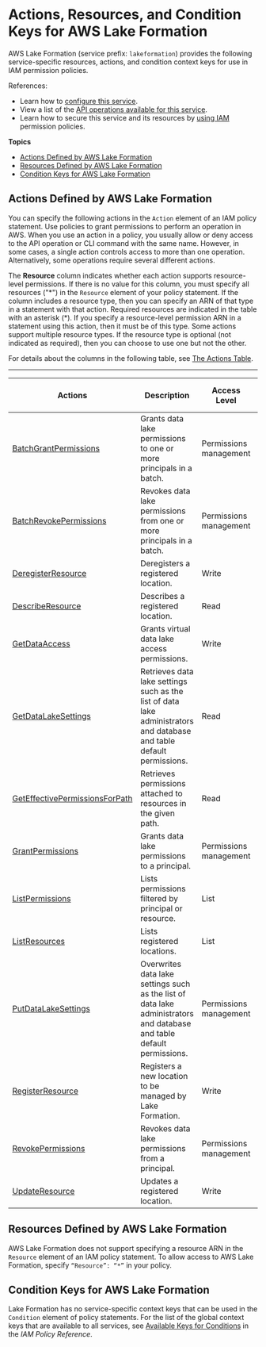 # Actions, Resources, and Condition Keys for AWS Lake Formation<a name="list_awslakeformation"></a>

AWS Lake Formation \(service prefix: `lakeformation`\) provides the following service\-specific resources, actions, and condition context keys for use in IAM permission policies\.

References:
+ Learn how to [configure this service](https://docs.aws.amazon.com/lake-formation/latest/dg/)\.
+ View a list of the [API operations available for this service](https://docs.aws.amazon.com/lake-formation/latest/dg/)\.
+ Learn how to secure this service and its resources by [using IAM](https://docs.aws.amazon.com/lake-formation/latest/dg/security-data-access.html) permission policies\.

**Topics**
+ [Actions Defined by AWS Lake Formation](#awslakeformation-actions-as-permissions)
+ [Resources Defined by AWS Lake Formation](#awslakeformation-resources-for-iam-policies)
+ [Condition Keys for AWS Lake Formation](#awslakeformation-policy-keys)

## Actions Defined by AWS Lake Formation<a name="awslakeformation-actions-as-permissions"></a>

You can specify the following actions in the `Action` element of an IAM policy statement\. Use policies to grant permissions to perform an operation in AWS\. When you use an action in a policy, you usually allow or deny access to the API operation or CLI command with the same name\. However, in some cases, a single action controls access to more than one operation\. Alternatively, some operations require several different actions\.

The **Resource** column indicates whether each action supports resource\-level permissions\. If there is no value for this column, you must specify all resources \("\*"\) in the `Resource` element of your policy statement\. If the column includes a resource type, then you can specify an ARN of that type in a statement with that action\. Required resources are indicated in the table with an asterisk \(\*\)\. If you specify a resource\-level permission ARN in a statement using this action, then it must be of this type\. Some actions support multiple resource types\. If the resource type is optional \(not indicated as required\), then you can choose to use one but not the other\.

For details about the columns in the following table, see [The Actions Table](reference_policies_actions-resources-contextkeys.md#actions_table)\.


****  

| Actions | Description | Access Level | Resource Types \(\*required\) | Condition Keys | Dependent Actions | 
| --- | --- | --- | --- | --- | --- | 
|   [ BatchGrantPermissions ](https://docs.aws.amazon.com/lake-formation/latest/dg/aws-lake-formation-api.html)  | Grants data lake permissions to one or more principals in a batch\. | Permissions management |  |  |  | 
|   [ BatchRevokePermissions ](https://docs.aws.amazon.com/lake-formation/latest/dg/aws-lake-formation-api.html)  | Revokes data lake permissions from one or more principals in a batch\. | Permissions management |  |  |  | 
|   [ DeregisterResource ](https://docs.aws.amazon.com/lake-formation/latest/dg/aws-lake-formation-api.html)  | Deregisters a registered location\. | Write |  |  |  | 
|   [ DescribeResource ](https://docs.aws.amazon.com/lake-formation/latest/dg/aws-lake-formation-api.html)  | Describes a registered location\. | Read |  |  |  | 
|   [ GetDataAccess ](https://docs.aws.amazon.com/lake-formation/latest/dg/aws-lake-formation-api.html)  | Grants virtual data lake access permissions\. | Write |  |  |  | 
|   [ GetDataLakeSettings ](https://docs.aws.amazon.com/lake-formation/latest/dg/aws-lake-formation-api.html)  | Retrieves data lake settings such as the list of data lake administrators and database and table default permissions\. | Read |  |  |  | 
|   [ GetEffectivePermissionsForPath ](https://docs.aws.amazon.com/lake-formation/latest/dg/aws-lake-formation-api.html)  | Retrieves permissions attached to resources in the given path\. | Read |  |  |  | 
|   [ GrantPermissions ](https://docs.aws.amazon.com/lake-formation/latest/dg/aws-lake-formation-api.html)  | Grants data lake permissions to a principal\. | Permissions management |  |  |  | 
|   [ ListPermissions ](https://docs.aws.amazon.com/lake-formation/latest/dg/aws-lake-formation-api.html)  | Lists permissions filtered by principal or resource\. | List |  |  |  | 
|   [ ListResources ](https://docs.aws.amazon.com/lake-formation/latest/dg/aws-lake-formation-api.html)  | Lists registered locations\. | List |  |  |  | 
|   [ PutDataLakeSettings ](https://docs.aws.amazon.com/lake-formation/latest/dg/aws-lake-formation-api.html)  | Overwrites data lake settings such as the list of data lake administrators and database and table default permissions\. | Permissions management |  |  |  | 
|   [ RegisterResource ](https://docs.aws.amazon.com/lake-formation/latest/dg/aws-lake-formation-api.html)  | Registers a new location to be managed by Lake Formation\. | Write |  |  |  | 
|   [ RevokePermissions ](https://docs.aws.amazon.com/lake-formation/latest/dg/aws-lake-formation-api.html)  | Revokes data lake permissions from a principal\. | Permissions management |  |  |  | 
|   [ UpdateResource ](https://docs.aws.amazon.com/lake-formation/latest/dg/aws-lake-formation-api.html)  | Updates a registered location\. | Write |  |  |  | 

## Resources Defined by AWS Lake Formation<a name="awslakeformation-resources-for-iam-policies"></a>

AWS Lake Formation does not support specifying a resource ARN in the `Resource` element of an IAM policy statement\. To allow access to AWS Lake Formation, specify `“Resource”: “*”` in your policy\.

## Condition Keys for AWS Lake Formation<a name="awslakeformation-policy-keys"></a>

Lake Formation has no service\-specific context keys that can be used in the `Condition` element of policy statements\. For the list of the global context keys that are available to all services, see [Available Keys for Conditions](reference_policies_condition-keys.html#AvailableKeys) in the *IAM Policy Reference*\.